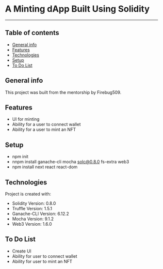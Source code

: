 # A Minting dApp Built Using Solidity

---

## Table of contents

- [General info](#general-info)
- [Features](#features)
- [Technologies](#technologies)
- [Setup](#setup)
- [To Do List](#to-do-list)

## General info

This project was built from the mentorship by Firebug509.

## Features

- UI for minting
- Ability for a user to connect wallet
- Ability for a user to mint an NFT

## Setup

- npm init
- nnpm install ganache-cli mocha solc@0.8.0 fs-extra web3
- npm install next react react-dom

## Technologies

Project is created with:

- Solidity Version: 0.8.0
- Truffle Version: 1.5.1
- Ganache-CLI Version: 6.12.2
- Mocha Version: 9.1.2
- Web3 Version: 1.6.0

## To Do List

- Create UI
- Ability for user to connect wallet
- Ability for user to mint an NFT

